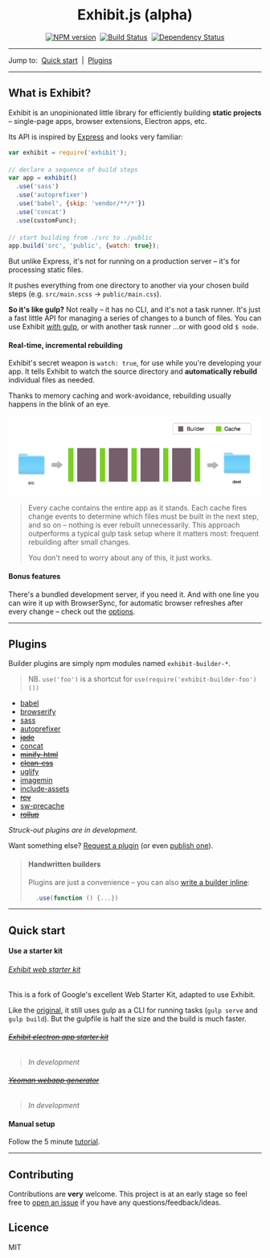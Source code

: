 <div align="center">
  <h1>Exhibit.js (alpha)</h1>
  <p><a href="https://npmjs.org/package/exhibit"><img alt="NPM version" src="https://img.shields.io/npm/v/exhibit.svg?style=flat-square"></a> &nbsp;<a href="http://travis-ci.org/exhibitjs/exhibit"><img alt="Build Status" src="https://img.shields.io/travis/exhibitjs/exhibit.svg?style=flat-square"></a> &nbsp;<a href="https://david-dm.org/exhibitjs/exhibit"><img alt="Dependency Status" src="https://img.shields.io/david/exhibitjs/exhibit.svg?style=flat-square"></a></p>
</div>

---

Jump to:&nbsp; [Quick start](#quick-start) &nbsp;|&nbsp; [Plugins](#plugins)

---


## What is Exhibit?

Exhibit is an unopinionated little library for efficiently building **static projects** – single-page apps, browser extensions, Electron apps, etc.

Its API is inspired by [Express](http://expressjs.com/) and looks very familiar:

```js
var exhibit = require('exhibit');

// declare a sequence of build steps
var app = exhibit()
  .use('sass')
  .use('autoprefixer')
  .use('babel', {skip: 'vendor/**/*'})
  .use('concat')
  .use(customFunc);

// start building from ./src to ./public
app.build('src', 'public', {watch: true});
```

But unlike Express, it's not for running on a production server – it's for processing static files.

It pushes everything from one directory to another via your chosen build steps (e.g.&nbsp;`src/main.scss`&nbsp;→&nbsp;`public/main.css`).

**So it's like gulp?** Not really – it has no CLI, and it's not a task runner. It's just a fast little API for managing a series of changes to a bunch of files. You can use Exhibit [*with* gulp][using with gulp], or with another task runner ...or with good old `$ node`.


#### Real-time, incremental rebuilding

Exhibit's secret weapon is `watch: true`, for use while you're developing your app. It tells Exhibit to watch the source directory and **automatically rebuild** individual files as needed.

Thanks to memory caching and work-avoidance, rebuilding usually happens in the blink of an eye.

![Exhibit flowchart]

> Every cache contains the entire app as it stands. Each cache fires change events to determine which files must be built in the next step, and so on – nothing is ever rebuilt unnecessarily. This approach outperforms a typical gulp task setup where it matters most: frequent rebuilding after small changes.
>
> You don't need to worry about any of this, it just works.


#### Bonus features

There's a bundled development server, if you need it. And with one line you can wire it up with BrowserSync, for automatic browser refreshes after every change – check out the [options].

---

## Plugins

Builder plugins are simply npm modules named `exhibit-builder-*`.

> NB. `use('foo')` is a shortcut for `use(require('exhibit-builder-foo')())`

- [babel](https://github.com/exhibitjs/builder-babel)
- [browserify](https://github.com/exhibitjs/builder-browserify)
- [sass](https://github.com/exhibitjs/builder-sass)
- [autoprefixer](https://github.com/exhibitjs/builder-autoprefixer)
- ~~[jade](https://github.com/exhibitjs/builder-jade)~~
- [concat](https://github.com/exhibitjs/builder-concat)
- ~~[minify-html](https://github.com/exhibitjs/builder-minify-html)~~
- ~~[clean-css](https://github.com/exhibitjs/builder-clean-css)~~
- [uglify](https://github.com/exhibitjs/builder-uglify)
- [imagemin](https://github.com/exhibitjs/builder-imagemin)
- [include-assets](https://github.com/exhibitjs/builder-include-assets)
- ~~[rev](https://github.com/exhibitjs/builder-rev)~~
- [sw-precache](https://github.com/exhibitjs/builder-sw-precache)
- ~~[rollup](https://github.com/exhibitjs/builder-rollup)~~

*Struck-out plugins are in development.*

Want something else? [Request a plugin][issues] (or even [publish one][publishing guidelines]).


> #### Handwritten builders
> 
> Plugins are just a convenience – you can also [write a builder inline][writing a builder]:
> 
> ```js
>   .use(function () {...})
> ```

---

## Quick start

#### Use a starter kit

###### [Exhibit web starter kit](https://github.com/exhibitjs/exhibit-wsk)

This is a fork of Google's excellent Web Starter Kit, adapted to use Exhibit.

Like the [original](https://github.com/google/web-starter-kit), it still uses gulp as a CLI for running tasks (`gulp serve` and `gulp build`). But the gulpfile is half the size and the build is much faster.

###### ~~[Exhibit electron app starter kit](https://github.com/exhibitjs/exhibit-electron-starter-kit)~~

> *In development*

###### ~~[Yeoman webapp generator](https://github.com/exhibitjs/generator-exhibit-webapp)~~

> *In development*

<!-- 
 -->


#### Manual setup

Follow the 5 minute [tutorial].

---

## Contributing

Contributions are **very** welcome. This project is at an early stage so feel free to [open an issue](https://github.com/exhibitjs/exhibit/issues) if you have any questions/feedback/ideas.


## Licence

MIT


[exhibit flowchart]: docs/flowchart.png
[options]: docs/api/build.md#options
[issues]: https://github.com/exhibitjs/exhibit/issues
[writing a builder]: docs/writing-a-builder.md
[publishing guidelines]: docs/publishing-guidelines.md
[use]: docs/api/use.md
[tutorial]: docs/tutorial.md
[using with gulp]: docs/using-exhibit-with-gulp.md
